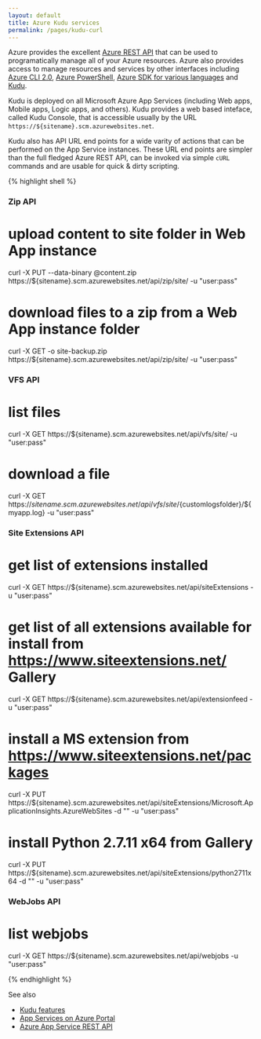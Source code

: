 ```yaml
---
layout: default
title: Azure Kudu services
permalink: /pages/kudu-curl
---
```


Azure provides the excellent [Azure REST API](https://docs.microsoft.com/en-us/rest/api/) that can be used to programatically manage all of your Azure resources. Azure also provides access to manage resources and services by other interfaces including [Azure CLI 2.0](https://docs.microsoft.com/en-us/cli/azure/install-az-cli2), [Azure PowerShell](https://github.com/Azure/azure-powershell), [Azure SDK for various languages](https://azure.microsoft.com/en-us/tools/) and [Kudu](https://github.com/projectkudu/kudu).

Kudu is deployed on all Microsoft Azure App Services (including Web apps, Mobile apps, Logic apps, and others). Kudu provides a web based inteface, called Kudu Console, that is accessible usually by the URL `https://${sitename}.scm.azurewebsites.net`.

Kudu also has API URL end points for a wide varity of actions that can be performed on the App Service instances. These URL end points are simpler than the full fledged Azure REST API, can be invoked via simple `cURL` commands and are usable for quick &amp; dirty scripting.

{% highlight shell %}
### Zip API

# upload content to site folder in Web App instance
curl -X PUT --data-binary @content.zip https://${sitename}.scm.azurewebsites.net/api/zip/site/ -u "user:pass"

# download files to a zip from a Web App instance folder
curl -X GET -o site-backup.zip https://${sitename}.scm.azurewebsites.net/api/zip/site/ -u "user:pass"


### VFS API

# list files
curl -X GET https://${sitename}.scm.azurewebsites.net/api/vfs/site/ -u "user:pass"

# download a file
curl -X GET https://${sitename}.scm.azurewebsites.net/api/vfs/site/${customlogsfolder}/${myapp.log} -u "user:pass"


### Site Extensions API

# get list of extensions installed
curl -X GET https://${sitename}.scm.azurewebsites.net/api/siteExtensions -u "user:pass"

# get list of all extensions available for install from https://www.siteextensions.net/ Gallery
curl -X GET https://${sitename}.scm.azurewebsites.net/api/extensionfeed -u "user:pass"

# install a MS extension from https://www.siteextensions.net/packages
curl -X PUT https://${sitename}.scm.azurewebsites.net/api/siteExtensions/Microsoft.ApplicationInsights.AzureWebSites -d "" -u "user:pass"

# install Python 2.7.11 x64 from Gallery
curl -X PUT https://${sitename}.scm.azurewebsites.net/api/siteExtensions/python2711x64 -d "" -u "user:pass"


### WebJobs API

# list webjobs
curl -X GET https://${sitename}.scm.azurewebsites.net/api/webjobs -u "user:pass"

{% endhighlight %}

See also
- [Kudu features](https://github.com/projectkudu/kudu/wiki)
- [App Services on Azure Portal](https://portal.azure.com/#blade/HubsExtension/Resources/resourceType/Microsoft.Web%2Fsites)
- [Azure App Service REST API](https://docs.microsoft.com/en-us/rest/api/appservice/webapps)
